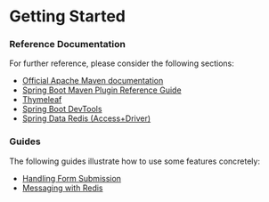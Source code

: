 # Getting Started

### Reference Documentation
For further reference, please consider the following sections:

* [Official Apache Maven documentation](https://maven.apache.org/guides/index.html)
* [Spring Boot Maven Plugin Reference Guide](https://docs.spring.io/spring-boot/docs/2.2.5.RELEASE/maven-plugin/)
* [Thymeleaf](https://docs.spring.io/spring-boot/docs/2.2.5.RELEASE/reference/htmlsingle/#boot-features-spring-mvc-template-engines)
* [Spring Boot DevTools](https://docs.spring.io/spring-boot/docs/2.2.5.RELEASE/reference/htmlsingle/#using-boot-devtools)
* [Spring Data Redis (Access+Driver)](https://docs.spring.io/spring-boot/docs/2.2.5.RELEASE/reference/htmlsingle/#boot-features-redis)

### Guides
The following guides illustrate how to use some features concretely:

* [Handling Form Submission](https://spring.io/guides/gs/handling-form-submission/)
* [Messaging with Redis](https://spring.io/guides/gs/messaging-redis/)


